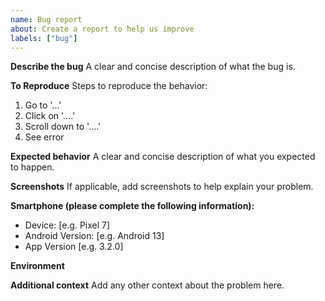 ```yaml
---
name: Bug report
about: Create a report to help us improve
labels: ["bug"]
---
```


**Describe the bug**
A clear and concise description of what the bug is.

**To Reproduce**
Steps to reproduce the behavior:
1. Go to '...'
2. Click on '....'
3. Scroll down to '....'
4. See error

**Expected behavior**
A clear and concise description of what you expected to happen.

**Screenshots**
If applicable, add screenshots to help explain your problem.

**Smartphone (please complete the following information):**
 - Device: [e.g. Pixel 7]
 - Android Version: [e.g. Android 13]
 - App Version [e.g. 3.2.0]

**Environment**

**Additional context**
Add any other context about the problem here.

